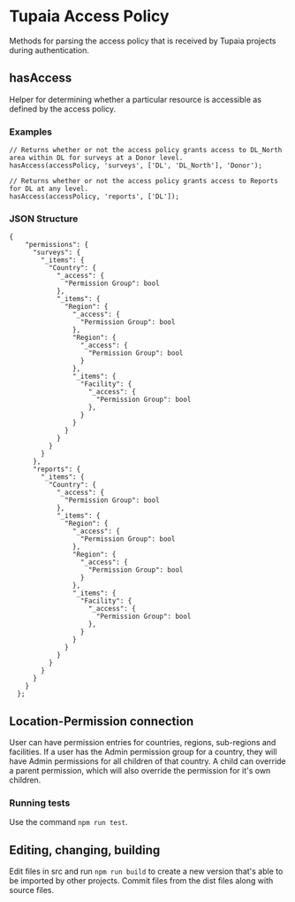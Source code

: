 # Tupaia Access Policy
Methods for parsing the access policy that is received by Tupaia projects during authentication.

## hasAccess
Helper for determining whether a particular resource is accessible as defined by the access policy.

### Examples
```
// Returns whether or not the access policy grants access to DL_North area within DL for surveys at a Donor level.
hasAccess(accessPolicy, 'surveys', ['DL', 'DL_North'], 'Donor');

// Returns whether or not the access policy grants access to Reports for DL at any level.
hasAccess(accessPolicy, 'reports', ['DL']);
```

### JSON Structure
```
{
    "permissions": {
      "surveys": {
        "_items": {
          "Country": {
            "_access": {
              "Permission Group": bool
            },
            "_items": {
              "Region": {
                "_access": {
				  "Permission Group": bool
                },
                "Region": {
                  "_access": {
				    "Permission Group": bool
                  }
                },
                "_items": {
                  "Facility": {
                    "_access": {
				  	  "Permission Group": bool
	                },
                  }
				}
              }
            }
          }
        }
      },
      "reports": {
        "_items": {
          "Country": {
            "_access": {
              "Permission Group": bool
            },
            "_items": {
              "Region": {
                "_access": {
				  "Permission Group": bool
                },
                "Region": {
                  "_access": {
				    "Permission Group": bool
                  }
                },
                "_items": {
                  "Facility": {
                    "_access": {
				  	  "Permission Group": bool
	                },
                  }
				}
              }
            }
          }
        }
      }
    }
  };
```

## Location-Permission connection
User can have permission entries for countries, regions, sub-regions and facilities. If a user has the Admin permission group for a country, they will have Admin permissions for all children of that country. A child can override a parent permission, which will also override the permission for it's own children.

### Running tests
Use the command `npm run test`.

## Editing, changing, building
Edit files in src and run `npm run build` to create a new version that's able to be imported by other projects. Commit files from the dist files along with source files.